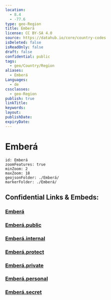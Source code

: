 ```yaml
---
location:
  - 8.4
  - -77.6
type: geo-Region
title: Emberá
license: CC BY-SA 4.0
source: https://datahub.io/core/country-codes
isDeleted: false
isReadOnly: false
draft: false
confidential: public
tags:
  - geo/Country/Region
aliases:
  - Emberá
Languages:
  - de
cssclasses:
  - geo-Region
publish: true
linkTitle:
keywords:
layout:
publishDate:
expiryDate:
---
```


# Emberá

```leaflet
id: Emberá
zoomFeatures: true 
minZoom: 2 
maxZoom: 18
geojsonFolder: ./Emberá/
markerFolder: ./Emberá/
```


## Confidential Links & Embeds: 

### [Emberá](/_Standards/Earth/Continent/America~Central/Panama/Provinces~Panama/Emberá.md) 

### [Emberá.public](/_public/Earth/Continent/America~Central/Panama/Provinces~Panama/Emberá.public.md) 

### [Emberá.internal](/_internal/Earth/Continent/America~Central/Panama/Provinces~Panama/Emberá.internal.md) 

### [Emberá.protect](/_protect/Earth/Continent/America~Central/Panama/Provinces~Panama/Emberá.protect.md) 

### [Emberá.private](/_private/Earth/Continent/America~Central/Panama/Provinces~Panama/Emberá.private.md) 

### [Emberá.personal](/_personal/Earth/Continent/America~Central/Panama/Provinces~Panama/Emberá.personal.md) 

### [Emberá.secret](/_secret/Earth/Continent/America~Central/Panama/Provinces~Panama/Emberá.secret.md)


